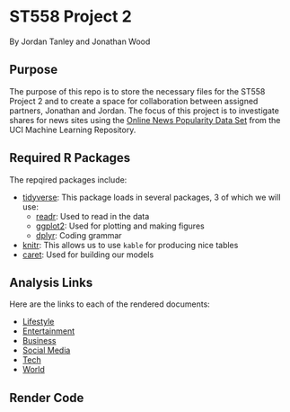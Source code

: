 # ST558 Project 2
By Jordan Tanley and Jonathan Wood

## Purpose

The purpose of this repo is to store the necessary files for the ST558 Project 2 and to create a space for collaboration between assigned partners, Jonathan and Jordan. The focus of this project is to investigate shares for news sites using the [Online News Popularity Data Set](https://archive.ics.uci.edu/ml/datasets/Online+News+Popularity) from the UCI Machine Learning Repository.  

## Required R Packages

The repqired packages include:

* [tidyverse](https://www.tidyverse.org/): This package loads in several packages, 3 of which we will use:  
  - [readr](https://readr.tidyverse.org/): Used to read in the data  
  - [ggplot2](https://ggplot2.tidyverse.org/): Used for plotting and making figures
  - [dplyr](https://dplyr.tidyverse.org/): Coding grammar
* [knitr](https://yihui.org/knitr/): This allows us to use `kable` for producing nice tables  
* [caret](https://topepo.github.io/caret/): Used for building our models  



## Analysis Links

Here are the links to each of the rendered documents:

* [Lifestyle]()  
* [Entertainment]()  
* [Business]()  
* [Social Media](./analysis/Tanley-Wood-Project2.md)  
* [Tech]()  
* [World]()



## Render Code

